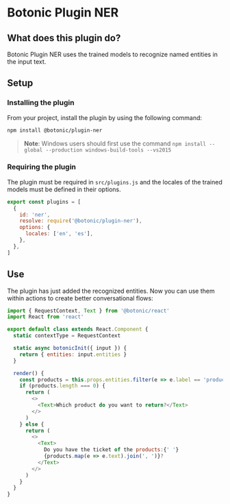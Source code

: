 # Botonic Plugin NER

## What does this plugin do?

Botonic Plugin NER uses the trained models to recognize named entities in the input text.

## Setup

### Installing the plugin

From your project, install the plugin by using the following command:

```bash
npm install @botonic/plugin-ner
```

> **Note**: Windows users should first use the command
> `npm install --global --production windows-build-tools --vs2015`

### Requiring the plugin

The plugin must be required in `src/plugins.js` and the locales of the trained models must be defined in their options.

```javascript
export const plugins = [
  {
    id: 'ner',
    resolve: require('@botonic/plugin-ner'),
    options: {
      locales: ['en', 'es'],
    },
  },
]
```

## Use

The plugin has just added the recognized entities. Now you can use them within actions to create better conversational flows:

```javascript
import { RequestContext, Text } from '@botonic/react'
import React from 'react'

export default class extends React.Component {
  static contextType = RequestContext

  static async botonicInit({ input }) {
    return { entities: input.entities }
  }

  render() {
    const products = this.props.entities.filter(e => e.label == 'product')
    if (products.length === 0) {
      return (
        <>
          <Text>Which product do you want to return?</Text>
        </>
      )
    } else {
      return (
        <>
          <Text>
            Do you have the ticket of the products:{' '}
            {products.map(e => e.text).join(', ')}?
          </Text>
        </>
      )
    }
  }
}
```
